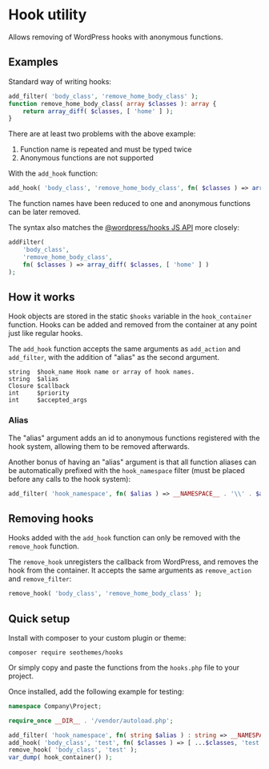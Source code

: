 # Hook utility

Allows removing of WordPress hooks with anonymous functions.

## Examples 

Standard way of writing hooks:

```php
add_filter( 'body_class', 'remove_home_body_class' );
function remove_home_body_class( array $classes ): array {
    return array_diff( $classes, [ 'home' ] );
}
```

There are at least two problems with the above example:

1. Function name is repeated and must be typed twice
2. Anonymous functions are not supported


With  the `add_hook` function:

```php
add_hook( 'body_class', 'remove_home_body_class', fn( $classes ) => array_diff( $classes, [ 'home' ] ) );
```

The function names have been reduced to one and anonymous functions can be later removed.

The syntax also matches the [@wordpress/hooks JS API](https://developer.wordpress.org/block-editor/reference-guides/packages/packages-hooks/) more closely:

```php
addFilter( 
    'body_class', 
    'remove_home_body_class', 
    fn( $classes ) => array_diff( $classes, [ 'home' ] ) 
);
```

## How it works

Hook objects are stored in the static `$hooks` variable in the `hook_container` function. Hooks can be added and removed from the container at any point just like regular hooks.

The `add_hook` function accepts the same arguments as `add_action` and `add_filter`, with the addition of "alias" as the second argument.

```
string  $hook_name Hook name or array of hook names.
string  $alias
Closure $callback
int     $priority
int     $accepted_args
```

### Alias

The "alias" argument adds an id to anonymous functions registered with the hook system, allowing them to be removed afterwards.

Another bonus of having an "alias" argument is that all function aliases can be automatically prefixed with the `hook_namespace` filter (must be placed before any calls to the hook system):

```php
add_filter( 'hook_namespace', fn( $alias ) => __NAMESPACE__ . '\\' . $alias );
```

## Removing hooks

Hooks added with the `add_hook` function can only be removed with the `remove_hook` function.

The `remove_hook` unregisters the callback from WordPress, and removes the hook from the container. It accepts the same arguments as `remove_action` and `remove_filter`:

```php
remove_hook( 'body_class', 'remove_home_body_class' );
```

## Quick setup

Install with composer to your custom plugin or theme:

`composer require seothemes/hooks`

Or simply copy and paste the functions from the `hooks.php` file to your project.

Once installed, add the following example for testing:

```php
namespace Company\Project;

require_once __DIR__ . '/vendor/autoload.php'; 

add_filter( 'hook_namespace', fn( string $alias ) : string => __NAMESPACE__ . '\\' . $alias );
add_hook( 'body_class', 'test', fn( $classes ) => [ ...$classes, 'test' ] );
remove_hook( 'body_class', 'test' );
var_dump( hook_container() );
```
